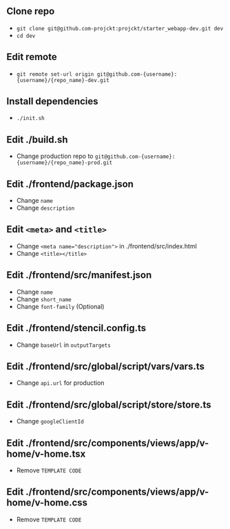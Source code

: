 ## Clone repo

- `git clone git@github.com-projckt:projckt/starter_webapp-dev.git dev`
- `cd dev`

## Edit remote

- `git remote set-url origin git@github.com-{username}:{username}/{repo_name}-dev.git`

## Install dependencies

- `./init.sh`

## Edit ./build.sh

- Change production repo to `git@github.com-{username}:{username}/{repo_name}-prod.git`

## Edit ./frontend/package.json

- Change `name`
- Change `description`

## Edit `<meta>` and `<title>`

- Change `<meta name="description">` in ./frontend/src/index.html
- Change `<title></title>`

## Edit ./frontend/src/manifest.json

- Change `name`
- Change `short_name`
- Change `font-family` (Optional)

## Edit ./frontend/stencil.config.ts

- Change `baseUrl` in `outputTargets`

## Edit ./frontend/src/global/script/vars/vars.ts

- Change `api.url` for production

## Edit ./frontend/src/global/script/store/store.ts

- Change `googleClientId`

## Edit ./frontend/src/components/views/app/v-home/v-home.tsx

- Remove `TEMPLATE CODE`

## Edit ./frontend/src/components/views/app/v-home/v-home.css

- Remove `TEMPLATE CODE`
